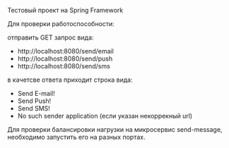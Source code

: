 Тестовый проект на Spring Framework

Для проверки работоспособности:

отправить GET запрос вида:

* http://localhost:8080/send/email
* http://localhost:8080/send/push
* http://localhost:8080/send/sms

в качетсве ответа приходит строка вида:

* Send E-mail!
* Send Push!
* Send SMS! 
* No such sender application (если указан некоррекный url)

Для проверки балансировки нагрузки на микросервис send-message, необходимо запустить его на разных портах.